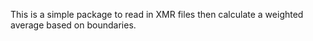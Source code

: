 This is a simple package to read in XMR files then calculate a weighted average based on boundaries.
